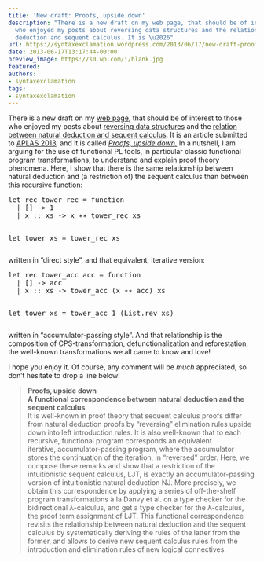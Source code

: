 ```yaml
---
title: 'New draft: Proofs, upside down'
description: "There is a new draft on my web page, that should be of interest to those
  who enjoyed my posts about reversing data structures and the relation between natural
  deduction and sequent calculus. It is \u2026"
url: https://syntaxexclamation.wordpress.com/2013/06/17/new-draft-proofs-upside-down/
date: 2013-06-17T13:17:44-00:00
preview_image: https://s0.wp.com/i/blank.jpg
featured:
authors:
- syntaxexclamation
tags:
- syntaxexclamation
---
```


<p>There is a new draft on my <a href="http://www.pps.univ-paris-diderot.fr/~puech/">web page</a>, that should be of interest to those who enjoyed my posts about <a href="https://syntaxexclamation.wordpress.com/2011/08/31/reversing-data-structures/" title="Reversing data&nbsp;structures">reversing data structures</a> and the <a href="https://syntaxexclamation.wordpress.com/2011/09/01/reverse-natural-deduction-and-get-sequent-calculus/" title="Reverse natural deduction and get sequent&nbsp;calculus">relation between natural deduction and sequent calculus</a>. It is an article submitted to <a href="http://aplas2013.soic.indiana.edu/">APLAS 2013</a>, and it is called&nbsp;<em><a href="http://www.pps.univ-paris-diderot.fr/~puech/upside.pdf" title="Proofs, upside down">Proofs, upside down.</a></em> In a nutshell, I am arguing for the use of functional PL tools, in particular classic functional program transformations, to understand and explain proof theory phenomena. Here, I show that there is the same relationship between natural deduction and (a restriction of) the sequent calculus than between this recursive function:</p>
<pre class="brush: fsharp; title: ; notranslate">
let rec tower_rec = function
  | [] -&gt; 1
  | x :: xs -&gt; x &lowast;&lowast; tower_rec xs

let tower xs = tower_rec xs
</pre>
<p>written in &ldquo;direct style&rdquo;, and that equivalent, iterative version:</p>
<pre class="brush: fsharp; title: ; notranslate">
let rec tower_acc acc = function
  | [] -&gt; acc
  | x :: xs -&gt; tower_acc (x &lowast;&lowast; acc) xs

let tower xs = tower_acc 1 (List.rev xs)
</pre>
<p>written in &ldquo;accumulator-passing style&rdquo;. And that relationship is the composition of CPS-transformation, defunctionalization and reforestation, the well-known transformations we all came to know and love!</p>
<p>I hope you enjoy it. Of course, any comment will be <i>much</i> appreciated, so don&rsquo;t hesitate to drop a line below!</p>
<blockquote><p>
<strong>Proofs, upside down</strong><br/>
<strong>A functional correspondence between&nbsp;natural deduction and the sequent calculus</strong><br/>
It is well-known in proof theory that sequent calculus proofs&nbsp;differ from natural deduction proofs by &ldquo;reversing&rdquo; elimination rules&nbsp;upside down into left introduction rules. It is also well-known that to&nbsp;each recursive, functional program corresponds an equivalent iterative,&nbsp;accumulator-passing program, where the accumulator stores the continuation of the iteration, in &ldquo;reversed&rdquo; order. Here, we compose these remarks and show that a restriction of the intuitionistic sequent calculus,&nbsp;LJT, is exactly an accumulator-passing version of intuitionistic natural&nbsp;deduction NJ. More precisely, we obtain this correspondence by applying&nbsp;a series of off-the-shelf program transformations &agrave; la Danvy et al. on&nbsp;a type checker for the bidirectional &lambda;-calculus, and get a type checker&nbsp;for the &lambda;-calculus, the proof term assignment of LJT. This functional&nbsp;correspondence revisits the relationship between natural deduction and&nbsp;the sequent calculus by systematically deriving the rules of the latter&nbsp;from the former, and allows to derive new sequent calculus rules from&nbsp;the introduction and elimination rules of new logical connectives.
</p></blockquote>

